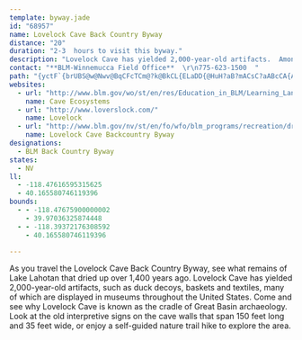 ```yaml
---
template: byway.jade
id: "68957"
name: Lovelock Cave Back Country Byway
distance: "20"
duration: "2-3  hours to visit this byway."
description: "Lovelock Cave has yielded 2,000-year-old artifacts.  Among the findings to marvel at are the famous Lovelock Cave duck decoys, baskets and textiles now held in museums across the United States.  "
contact: "**BLM-Winnemucca Field Office**  \r\n775-623-1500  "
path: "{yctF`{brUBS@w@Nwv@BqCFcTCm@?k@BkCL{ELaDD{@HuH?aB?mACsC?aABcCA{AE_@GIAI@GPOn@k@Za@bA_BRSTQPITGh@Cb@@j@Fd@ENGJIDEFMVeANWb@[LOJOJ]l@mBJOJKLIHARBXL|@`@^HJ?VGd@Sl@[t@k@PGR?nAXxCb@x@D\\DNJ`@d@JTHT?LFf_@dAd]dLvB`BFlAk@hAkAR@|CeGbEaErA@v@j@bEjHhHdGvAd@l@|@hFdEh@zALdKtEQtACnBAvKIzQG@SDSBO?sAGaTCkXAiEBKBAfDC~EBhJ?tE@dKAt@?\\?|QDLALCPIJEPE^?f@D?W@{YGwJfHCpMAdGJjBFz@?nBDHAPGFOBS?SAuA?mDCgGAs@tBAlKBbDDl@A~HDxAC`BKz@KHCr@QXG@d@dAA~UDb_@Ph\\J~BAb@BhODjZD|JA~@BtG?lDBbSDlAAL?d@ITAHDHJ@HEfSCrWDnLB`A?HTxA@f@Gv`@?l@IfZE``@AjL?n@@XBZ@FBTp@Clj@Bll@@XAV@`W@pP@dSBzXLn@?P??yA?}DBgNBmEBoRF_DFSJMBARA^?`@E^ILCPAb@Nv@BxDPh@?bBIbBCfCGL?TApKYlHMxAG`FM~Yk@lFIbEKnIMpPw@rHXhAD~Mc@~FE~DmAzIKpEyCdB]xBnBz@JdGuJtC}BvEQpEmAtDgChC?lFuEhD{@dCcCxCeItCgD~AuE^gBpAsGh@mFtAgAZi@P_Dh@iEIcEdAcFIuJlAsAlDEtCiBdBgDx@iEdFaIf@}DKkIX_BpBmFdE?t@]l@aA~BaHz@{@pG]rGiEpLgQ^c@lAEv@o@bFCtD{EpAgAdAuBpB_B~@wD^_Lh@_BxByChBgAzFgFvMsNlJcJbCcClFaEhA{@bE_E~CiE~DmHzEcMpAsAhCeBtBmC`LiUlIsKTc@rI{OrMgTlQuY"
websites: 
  - url: "http://www.blm.gov/wo/st/en/res/Education_in_BLM/Learning_Landscapes/For_Teachers/science_and_children/caves/index.html"
    name: Cave Ecosystems
  - url: "http://www.loverslock.com/"
    name: Lovelock
  - url: "http://www.blm.gov/nv/st/en/fo/wfo/blm_programs/recreation/driving_tours.html"
    name: Lovelock Cave Backcountry Byway
designations: 
  - BLM Back Country Byway
states: 
  - NV
ll: 
  - -118.47616595315625
  - 40.165580746119396
bounds: 
  - - -118.47675900000002
    - 39.97036325874448
  - - -118.39372176308592
    - 40.165580746119396

---
```


As you travel the Lovelock Cave Back Country Byway, see what remains of Lake Lahotan that dried up over 1,400 years ago.  Lovelock Cave has yielded 2,000-year-old artifacts, such as duck decoys, baskets and textiles, many of which are displayed in museums throughout the United States.  Come and see why Lovelock Cave is known as the cradle of Great Basin archaeology.  Look at the old interpretive signs on the cave walls that span 150 feet long and 35 feet wide, or enjoy a self-guided nature trail hike to explore the area.